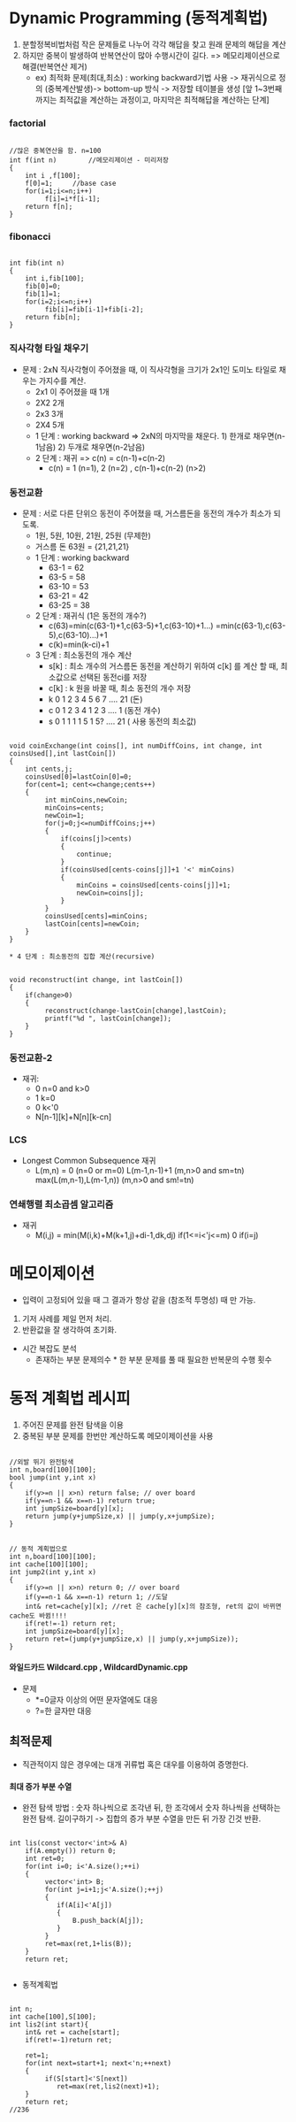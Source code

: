 # Dynamic Programming (동적계획법)
1. 분할정복비법처럼 작은 문제들로 나누어 각각 해답을 찾고 원래 문제의 해답을 계산
2. 하지만 중복이 발생하여 반복연산이 많아 수행시간이 길다. => 메모리제이션으로 해결(반복연산 제거)
    * ex) 최적화 문제(최대,최소) : working backward기법 사용 -> 재귀식으로 정의 (중복계산발생)-> bottom-up 방식 -> 저장할 테이블을 생성 [앞 1~3번째 까지는 최적값을 계산하는 과정이고, 마지막은 최적해답을 계산하는 단계]
### factorial 
<pre><code>
//많은 중복연산을 함. n=100
int f(int n)		//메모리제이션 - 미리저장
{
	int i ,f[100];
	f[0]=1;		//base case
	for(i=1;i<=n;i++)
		 f[i]=i*f[i-1];
	return f[n];
}
</code></pre>
### fibonacci
<pre><code>
int fib(int n)
{
	int i,fib[100];
	fib[0]=0;
	fib[1]=1;
	for(i=2;i<=n;i++)
		 fib[i]=fib[i-1]+fib[i-2];
	return fib[n];
}
</code></pre>
### 직사각형 타일 채우기
* 문제 : 2xN 직사각형이 주어졌을 때, 이 직사각형을 크기가 2x1인 도미노 타일로 채우는 가지수를 계산.
    - 2x1 이 주어졌을 때 1개
    - 2X2 		2개
    - 2x3		3개
    - 2X4		5개
    * 1 단계 : working backward => 2xN의 마지막을 채운다. 1) 한개로 채우면(n-1남음) 2) 두개로 채우면(n-2남음)
    * 2 단계 : 재귀 => c(n) = c(n-1)+c(n-2)
      - c(n) = 1 (n=1), 2 (n=2) , c(n-1)+c(n-2) (n>2)

### 동전교환
* 문제 : 서로 다른 단위으 동전이 주어졌을 때, 거스름돈을 동전의 개수가 최소가 되도록.
    - 1원, 5원, 10원, 21원, 25원 (무제한)
    - 거스름 돈 63원 = {21,21,21}
    * 1 단계 : working backward 
      - 63-1 = 62
      - 63-5 = 58
      - 63-10 = 53
      - 63-21 = 42
      - 63-25 = 38
    * 2 단계 : 재귀식 (1은 동전의 개수?)
      - c(63)=min(c(63-1)+1,c(63-5)+1,c(63-10)+1...) =min(c(63-1),c(63-5),c(63-10)...)+1
      - c(k)=min(k-ci)+1
    * 3 단계 : 최소동전의 개수 계산
      - s[k] : 최소 개수의 거스름돈 동전을 계산하기 위하여 c[k] 를 계산 할 때, 최소값으로 선택된 동전ci를 저장
      - c[k] : k 원을 바꿀 때, 최소 동전의 개수 저장
      - k 0	1	2	3	4	5	6	7 ....	21 (돈)
      - c 0	1	2	3	4	1	2	3 ....	1  (동전 개수)
      - s 0	1	1	1	1	5	1	5? .... 21 ( 사용 동전의 최소값)
<pre><code>
void coinExchange(int coins[], int numDiffCoins, int change, int coinsUsed[],int lastCoin[])
{
	int cents,j;
	coinsUsed[0]=lastCoin[0]=0;
	for(cent=1; cent<=change;cents++)
	{
		 int minCoins,newCoin;
		 minCoins=cents;
		 newCoin=1;
		 for(j=0;j<=numDiffCoins;j++)
		 {
			 if(coins[j]>cents)
			 {
				 continue;
			 }
			 if(coinsUsed[cents-coins[j]]+1 '<' minCoins)
			 {
				 minCoins = coinsUsed[cents-coins[j]]+1;
				 newCoin=coins[j];
			 }
		 }
		 coinsUsed[cents]=minCoins;
		 lastCoin[cents]=newCoin;
	}
}
</code></pre>
    * 4 단계 : 최소동전의 집합 계산(recursive)
<pre><code>
void reconstruct(int change, int lastCoin[])
{
	if(change>0)
	{
		 reconstruct(change-lastCoin[change],lastCoin);
	 	 printf("%d ", lastCoin[change]);
	}
}
</code></pre>
### 동전교환-2
* 재귀:
	- 0 n=0 and k>0
	- 1 k=0
	- 0 k<'0
	- N[n-1][k]+N[n][k-cn]


### LCS 
* Longest Common Subsequence 재귀
	- L(m,n) =
		 	0 			(n=0 or m=0)
	 		L(m-1,n-1)+1		(m,n>0 and sm=tn)
	 		max(L(m,n-1),L(m-1,n))	(m,n>0 and sm!=tn)

### 연쇄행렬 최소곱셈 알고리즘
* 재귀
	- M(i,j) =
	 		min(M(i,k)+M(k+1,j)+di-1,dk,dj)	if(1<=i<'j<=m)
	 		0				if(i=j)
# 메모이제이션
* 입력이 고정되어 있을 때 그 결과가 항상 같을 (참조적 투명성) 때 만 가능.
1. 기저 사례를 제일 먼저 처리.
2. 반환값을 잘 생각하여 초기화.
* 시간 복잡도 분석
	- 존재하는 부분 문제의수 * 한 부분 문제를 풀 때 필요한 반복문의 수행 횟수
# 동적 계획법 레시피
1. 주어진 문제를 완전 탐색을 이용
2. 중복된 부분 문제를 한번만 계산하도록 메모이제이션을 사용
<pre><code>
//외발 뛰기 완전탐색
int n,board[100][100];
bool jump(int y,int x)
{
	if(y>=n || x>n) return false; // over board
	if(y==n-1 && x==n-1) return true;
	int jumpSize=board[y][x];
	return jump(y+jumpSize,x) || jump(y,x+jumpSize);
}
</code></pre>
<pre><code>
// 동적 계획법으로
int n,board[100][100];
int cache[100][100];
int jump2(int y,int x)
{
	if(y>=n || x>n) return 0; // over board
	if(y==n-1 && x==n-1) return 1; //도달
	int& ret=cache[y][x]; //ret 은 cache[y][x]의 참조형, ret의 값이 바뀌면 cache도 바뀜!!!!
	if(ret!=-1) return ret;
	int jumpSize=board[y][x];
	return ret=(jump(y+jumpSize,x) || jump(y,x+jumpSize));
}
</code></pre>

#### 와일드카드 Wildcard.cpp , WildcardDynamic.cpp 
* 문제
	- *=0글자 이상의 어떤 문자열에도 대응
	- ?=한 글자만 대응
## 최적문제
* 직관적이지 않은 경우에는 대개 귀류법 혹은 대우를 이용하여 증명한다.
#### 최대 증가 부분 수열
* 완전 탐색 방법 : 숫자 하나씩으로 조각낸 뒤, 한 조각에서 숫자 하나씩을 선택하는 완전 탐색. 길이구하기 -> 집합의 증가 부분 수열을 만든 뒤 가장 긴것 반환.
<pre><code>
int lis(const vector<'int>& A)
	if(A.empty()) return 0;
	int ret=0;
	for(int i=0; i<'A.size();++i)
	{
		 vector<'int> B;
		 for(int j=i+1;j<'A.size();++j)
		 {
		 	if(A[i]<'A[j])
		 	{
		 		B.push_back(A[j]);
		 	}	
		 }
		 ret=max(ret,1+lis(B));
	}
	return ret;

</code></pre>
* 동적계획법
<pre><code>
int n;
int cache[100],S[100];
int lis2(int start){
	int& ret = cache[start];
	if(ret!=-1)return ret;
	
	ret=1;
	for(int next=start+1; next<'n;++next)
	{
		 if(S[start]<'S[next])
		 	ret=max(ret,lis2(next)+1);
	}
	return ret;
//236
</code></pre>





















